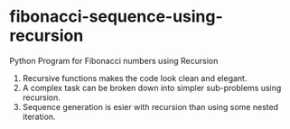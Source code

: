 # fibonacci-sequence-using-recursion
Python Program for Fibonacci numbers using Recursion   
1. Recursive functions makes the code look clean and elegant.
2. A complex task can be broken down into simpler sub-problems using recursion.
3. Sequence generation is esier with recursion than using some nested iteration. 
